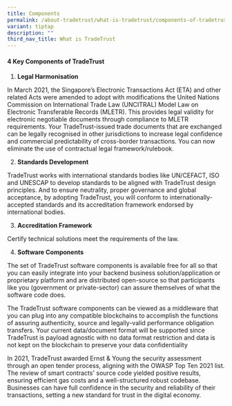 ```yaml
---
title: Components
permalink: /about-tradetrust/what-is-tradetrust/components-of-tradetrust/
variant: tiptap
description: ""
third_nav_title: What is TradeTrust
---
```

<h4><strong>4 Key Components of TradeTrust</strong></h4>
<ol data-tight="true" class="tight">
<li>
<p><strong>Legal Harmonisation</strong>
</p>
</li>
</ol>
<p>In March 2021, the Singapore’s Electronic Transactions Act (ETA) and other
related Acts were amended to adopt with modifications the United Nations
Commission on International Trade Law (UNCITRAL) Model Law on Electronic
Transferable Records (MLETR). This provides legal validity for electronic
negotiable documents through compliance to MLETR requirements. Your TradeTrust-issued
trade documents that are exchanged can be legally recognised in other jurisdictions
to increase legal confidence and commercial predictability of cross-border
transactions. You can now eliminate the use of contractual legal framework/rulebook.</p>
<p></p>
<ol start="2" data-tight="true" class="tight">
<li>
<p><strong>Standards Development</strong>
</p>
</li>
</ol>
<p>TradeTrust works with international standards bodies like UN/CEFACT, ISO
and UNESCAP to develop standards to be aligned with TradeTrust design principles.
And to ensure neutrality, proper governance and global acceptance, by adopting
TradeTrust, you will conform to internationally-accepted standards and
its accreditation framework endorsed by international bodies.</p>
<p></p>
<ol start="3" data-tight="true" class="tight">
<li>
<p><strong>Accreditation Framework</strong>
</p>
</li>
</ol>
<p>Certify technical solutions meet the requirements of the law.</p>
<p></p>
<ol start="4" data-tight="true" class="tight">
<li>
<p><strong>Software Components</strong>
</p>
</li>
</ol>
<p>The set of TradeTrust software components is available free for all so
that you can easily integrate into your backend business solution/application
or proprietary platform and are distributed open-source so that participants
like you (government or private-sector) can assure themselves of what the
software code does.</p>
<p>The TradeTrust software components can be viewed as a middleware that
you can plug into any compatible blockchains to accomplish the functions
of assuring authenticity, source and legally-valid performance obligation
transfers. Your current data/document format will be supported since TradeTrust
is payload agnostic with no data format restriction and data is not kept
on the blockchain to preserve your data confidentiality</p>
<p>In 2021, TradeTrust awarded Ernst &amp; Young the security assessment
through an open tender process, aligning with the OWASP Top Ten 2021 list.
The review of smart contracts' source code yielded positive results, ensuring
efficient gas costs and a well-structured robust codebase. Businesses can
have full confidence in the security and reliability of their transactions,
setting a new standard for trust in the digital economy.</p>
<p></p>
<p></p>